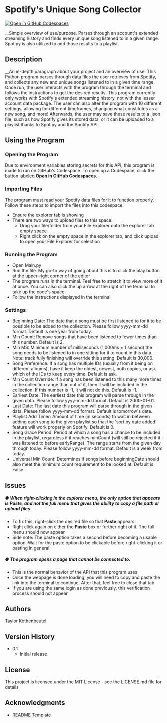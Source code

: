 # Spotify's Unique Song Collector

[![Open in GitHub Codespaces](https://github.com/codespaces/badge.svg)](https://codespaces.new/TKothenbeutel/Unique-Spotify-Songs?quickstart=1)

__Simple overview of use/purpose.
Parses through an account's extended streaming history and finds every unique song listened to in a given range. Spotipy is also utilized to add those results to a playlist.

## Description

__An in-depth paragraph about your project and an overview of use.
This Python program parses through data files the user retrieves from Spotify, and collects any new and unique songs listened to in a given time range. Once run, the user interacts with the program through the terminal and follows the instructions to get the desired results. This program currently only works with Spotify's extended streaming history, not with the lesser account data package. The user can also alter the program with 10 different settings, allowing for different timeframes, changing what constitutes as a new song, and more! Afterwards, the user may save these results to a .json file, such as how Spotify gives its stored data, or it can be uploaded to a playlist thanks to Spotipy and the Spotify API.

## Using the Program

### Opening the Program

Due to environment variables storing secrets for this API, this program is made to run on GitHub's Codespace. To open up a Codespace, click the button labeled **Open in GitHub Codespaces**.

### Importing Files

The program must read your Spotify data files for it to function properly. Follow these steps to import the files into this codespace:

* Ensure the explorer tab is showing
* There are two ways to upload files to this space:
   * Drag your file/folder from your File Explorer onto the explorer tab empty space
   * Right click on the empty space in the explorer tab, and click upload to open your File Explorer for selection

### Running the Program

* Open Main.py
* Run the file. My go-to way of going about this is to click the play button at the upper-right corner of the editor
* The program runs in the terminal. Feel free to stretch it to view more of it at once. You can also click the up arrow at the right of the terminal to take up the code's space
* Follow the instructions displayed in the terminal

### Settings

* Beginning Date: The date that a song must be first listened to for it to be possible to be added to the collection. Please follow yyyy-mm-dd format. Default is one year from today.
* Min Count: Remove songs that have been listened to fewer times than this number. Default is 2.
* Min MS: Minimum number of milliseconds (1,000ms = 1 second) the song needs to be listened to in one sitting for it to count in this data. Note: track fully finishing will override this setting. Default is 30,000.
* Song Preference: If a song has multiple IDs (usually from it being on different albums), have it keep the oldest, newest, both copies, or ask which of the IDs to keep every time. Default is ask.
* Min Count Override: If a song has been listened to this many more times in the collection range than out of it, then it will be included in the collection. If this number is -1, it will not do this. Default is -1.
* Earliest Date: The earliest date this program will parse through in the given data. Please follow yyyy-mm-dd format. Default is 2000-01-01.
* Last Date: The last date this program will parse through in the given data. Please follow yyyy-mm-dd format. Default is tomorrow's date.
* Playlist Add Timer: Amount of time (in seconds) to wait in between adding each song to the given playlist so that the 'sort by date added' feature will work properly on Spotify. Default is 0.
* Song Grace Period: Period at which a song has a chance to be included in the playlist, regardless if it reaches minCount (will still be rejected if it was listened to before earlyRange). The range starts from the given day through today. Please follow yyyy-mm-dd format. Default is a week from today.
* Universal Min Count: Determines if songs before beginningDate should also meet the minimum count requirement to be looked at. Default is False.


## Issues

##### &#9679; When right-clicking in the explorer menu, the only option that appears is **Paste**, and not the full menu that gives the ability to copy a file path or upload files
  * To fix this, right-click the desired file so that **Paste** appears
  * Right click again on either the **Paste** box or further right of it. The full menu should now appear
  * Side note: The paste option takes a second before becoming a usable option. Wait for the paste option to be clickable before right-clicking it or pasting in general
##### &#9679; The program opens a page that cannot be connected to.
  * This is the normal behavior of the API that this program uses
  * Once the webpage is done loading, you will need to copy and paste the link into the terminal to continue. After that, feel free to close that tab
  * If you are using the same login as done previously, this verification process should not appear

## Authors

Taylor Kothenbeutel

## Version History

* 0.1
  * Initial release

## License

This project is licensed under the MIT License - see the LICENSE.md file for details

## Acknowledgments

* [README Template](https://gist.github.com/DomPizzie/7a5ff55ffa9081f2de27c315f5018afc)

